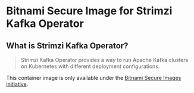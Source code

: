 # Bitnami Secure Image for Strimzi Kafka Operator

## What is Strimzi Kafka Operator?

> Strimzi Kafka Operator provides a way to run Apache Kafka clusters on Kubernetes with different deployment configurations.

This container image is only available under the [Bitnami Secure Images initiative](https://news.broadcom.com/app-dev/broadcom-introduces-bitnami-secure-images-for-production-ready-containerized-applications).